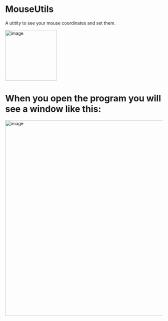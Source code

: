 # MouseUtils
A utitity to see your mouse coordinates and set them.

<img width="164" height="163" alt="image" src="https://github.com/user-attachments/assets/6414c4f3-5981-4012-8a0c-e00220ea51f0" />

# When you open the program you will see a window like this:


<img width="1118" height="627" alt="image" src="https://github.com/user-attachments/assets/3415bc58-8a56-4c1f-a62c-7e80f83ccaf4" />

